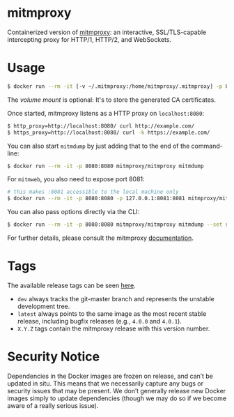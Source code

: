 # mitmproxy

Containerized version of [mitmproxy](https://mitmproxy.org/): an interactive, SSL/TLS-capable intercepting proxy for HTTP/1, HTTP/2, and WebSockets.

# Usage

```sh
$ docker run --rm -it [-v ~/.mitmproxy:/home/mitmproxy/.mitmproxy] -p 8080:8080 mitmproxy/mitmproxy
```
The *volume mount* is optional: It's to store the generated CA certificates.

Once started, mitmproxy listens as a HTTP proxy on `localhost:8080`:
```sh
$ http_proxy=http://localhost:8080/ curl http://example.com/
$ https_proxy=http://localhost:8080/ curl -k https://example.com/
```

You can also start `mitmdump` by just adding that to the end of the command-line:
```sh
$ docker run --rm -it -p 8080:8080 mitmproxy/mitmproxy mitmdump
```

For `mitmweb`, you also need to expose port 8081:
```sh
# this makes :8081 accessible to the local machine only
$ docker run --rm -it -p 8080:8080 -p 127.0.0.1:8081:8081 mitmproxy/mitmproxy mitmweb --web-host 0.0.0.0
```

You can also pass options directly via the CLI:
```sh
$ docker run --rm -it -p 8080:8080 mitmproxy/mitmproxy mitmdump --set ssl_insecure=true
```

For further details, please consult the mitmproxy [documentation](http://docs.mitmproxy.org/en/stable/).

# Tags

The available release tags can be seen
[here](https://hub.docker.com/r/mitmproxy/mitmproxy/tags/).

* `dev` always tracks the git-master branch and represents the unstable development tree.
* `latest` always points to the same image as the most recent stable release, including bugfix releases (e.g., `4.0.0` and `4.0.1`).
* `X.Y.Z` tags contain the mitmproxy release with this version number.

# Security Notice

Dependencies in the Docker images are frozen on release, and can’t be updated in
situ. This means that we necessarily capture any bugs or security issues that
may be present. We don’t generally release new Docker images simply to update
dependencies (though we may do so if we become aware of a really serious issue).
